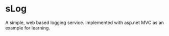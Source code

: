 # sLog
A simple, web based logging service. Implemented with asp.net MVC as an example for learning.
